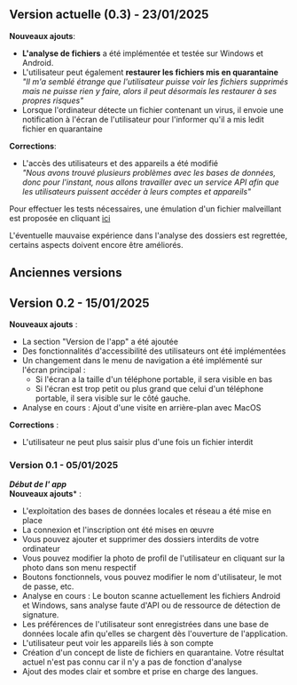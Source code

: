 ## Version actuelle (0.3) - 23/01/2025
**Nouveaux ajouts**:
- **L'analyse de fichiers** a été implémentée et testée sur Windows et Android.
- L'utilisateur peut également **restaurer les fichiers mis en quarantaine**\
*"Il m'a semblé étrange que l'utilisateur puisse voir les fichiers supprimés mais ne puisse rien y faire, alors il peut désormais les restaurer à ses propres risques"*
- Lorsque l'ordinateur détecte un fichier contenant un virus, il envoie une notification à l'écran de l'utilisateur pour l'informer qu'il a mis ledit fichier en quarantaine

**Corrections**:
- L'accès des utilisateurs et des appareils a été modifié\
*"Nous avons trouvé plusieurs problèmes avec les bases de données, donc pour l'instant, nous allons travailler avec un service API afin que les utilisateurs puissent accéder à leurs comptes et appareils"*

Pour effectuer les tests nécessaires, une émulation d'un fichier malveillant est proposée en cliquant [ici](www.google.es)

L'éventuelle mauvaise expérience dans l'analyse des dossiers est regrettée, certains aspects doivent encore être améliorés.

## Anciennes versions
## Version 0.2 - 15/01/2025
**Nouveaux ajouts** :
- La section "Version de l'app" a été ajoutée
- Des fonctionnalités d'accessibilité des utilisateurs ont été implémentées
- Un changement dans le menu de navigation a été implémenté sur l'écran principal :
	- Si l'écran a la taille d'un téléphone portable, il sera visible en bas
	- Si l'écran est trop petit ou plus grand que celui d'un téléphone portable, il sera visible sur le côté gauche.
- Analyse en cours : Ajout d'une visite en arrière-plan avec MacOS

**Corrections** :
- L'utilisateur ne peut plus saisir plus d'une fois un fichier interdit

### Version 0.1 - 05/01/2025
***Début de l' app***\
**Nouveaux ajouts*** :
- L'exploitation des bases de données locales et réseau a été mise en place
- La connexion et l'inscription ont été mises en œuvre
- Vous pouvez ajouter et supprimer des dossiers interdits de votre ordinateur
- Vous pouvez modifier la photo de profil de l'utilisateur en cliquant sur la photo dans son menu respectif
- Boutons fonctionnels, vous pouvez modifier le nom d'utilisateur, le mot de passe, etc.
- Analyse en cours : Le bouton scanne actuellement les fichiers Android et Windows, sans analyse faute d'API ou de ressource de détection de signature.
- Les préférences de l'utilisateur sont enregistrées dans une base de données locale afin qu'elles se chargent dès l'ouverture de l'application.
- L'utilisateur peut voir les appareils liés à son compte
- Création d'un concept de liste de fichiers en quarantaine. Votre résultat actuel n'est pas connu car il n'y a pas de fonction d'analyse
- Ajout des modes clair et sombre et prise en charge des langues.